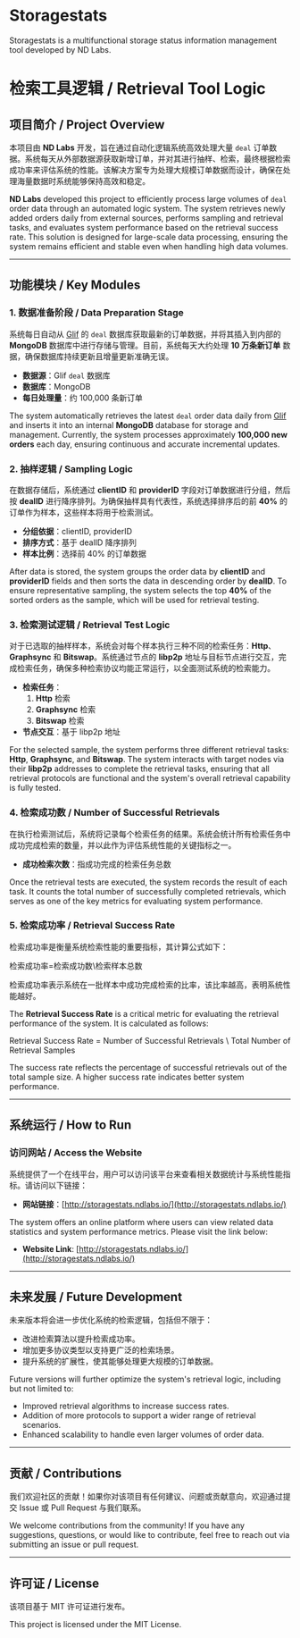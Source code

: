 # Storagestats
Storagestats is a multifunctional storage status information management tool developed by ND Labs.


# 检索工具逻辑 / Retrieval Tool Logic

## 项目简介 / Project Overview

本项目由 **ND Labs** 开发，旨在通过自动化逻辑系统高效处理大量 `deal` 订单数据。系统每天从外部数据源获取新增订单，并对其进行抽样、检索，最终根据检索成功率来评估系统的性能。该解决方案专为处理大规模订单数据而设计，确保在处理海量数据时系统能够保持高效和稳定。

**ND Labs** developed this project to efficiently process large volumes of `deal` order data through an automated logic system. The system retrieves newly added orders daily from external sources, performs sampling and retrieval tasks, and evaluates system performance based on the retrieval success rate. This solution is designed for large-scale data processing, ensuring the system remains efficient and stable even when handling high data volumes.

---

## 功能模块 / Key Modules

### 1. 数据准备阶段 / Data Preparation Stage

系统每日自动从 [Glif](https://marketdeals.s3.amazonaws.com/StateMarketDeals.json.zst) 的 `deal` 数据库获取最新的订单数据，并将其插入到内部的 **MongoDB** 数据库中进行存储与管理。目前，系统每天大约处理 **10 万条新订单** 数据，确保数据库持续更新且增量更新准确无误。

- **数据源**：Glif `deal` 数据库
- **数据库**：MongoDB
- **每日处理量**：约 100,000 条新订单

The system automatically retrieves the latest `deal` order data daily from [Glif](https://marketdeals.s3.amazonaws.com/StateMarketDeals.json.zst) and inserts it into an internal **MongoDB** database for storage and management. Currently, the system processes approximately **100,000 new orders** each day, ensuring continuous and accurate incremental updates.

### 2. 抽样逻辑 / Sampling Logic

在数据存储后，系统通过 **clientID** 和 **providerID** 字段对订单数据进行分组，然后按 **dealID** 进行降序排列。为确保抽样具有代表性，系统选择排序后的前 **40%** 的订单作为样本，这些样本将用于检索测试。

- **分组依据**：clientID, providerID
- **排序方式**：基于 dealID 降序排列
- **样本比例**：选择前 40% 的订单数据

After data is stored, the system groups the order data by **clientID** and **providerID** fields and then sorts the data in descending order by **dealID**. To ensure representative sampling, the system selects the top **40%** of the sorted orders as the sample, which will be used for retrieval testing.

### 3. 检索测试逻辑 / Retrieval Test Logic

对于已选取的抽样样本，系统会对每个样本执行三种不同的检索任务：**Http**、**Graphsync** 和 **Bitswap**。系统通过节点的 **libp2p** 地址与目标节点进行交互，完成检索任务，确保多种检索协议均能正常运行，以全面测试系统的检索能力。

- **检索任务**：
  1. **Http** 检索
  2. **Graphsync** 检索
  3. **Bitswap** 检索
- **节点交互**：基于 libp2p 地址

For the selected sample, the system performs three different retrieval tasks: **Http**, **Graphsync**, and **Bitswap**. The system interacts with target nodes via their **libp2p** addresses to complete the retrieval tasks, ensuring that all retrieval protocols are functional and the system's overall retrieval capability is fully tested.

### 4. 检索成功数 / Number of Successful Retrievals

在执行检索测试后，系统将记录每个检索任务的结果。系统会统计所有检索任务中成功完成检索的数量，并以此作为评估系统性能的关键指标之一。

- **成功检索次数**：指成功完成的检索任务总数

Once the retrieval tests are executed, the system records the result of each task. It counts the total number of successfully completed retrievals, which serves as one of the key metrics for evaluating system performance.

### 5. 检索成功率 / Retrieval Success Rate

检索成功率是衡量系统检索性能的重要指标，其计算公式如下：

检索成功率=检索成功数\检索样本总数

检索成功率表示系统在一批样本中成功完成检索的比率，该比率越高，表明系统性能越好。

The **Retrieval Success Rate** is a critical metric for evaluating the retrieval performance of the system. It is calculated as follows:

Retrieval Success Rate = Number of Successful Retrievals \ Total Number of Retrieval Samples

The success rate reflects the percentage of successful retrievals out of the total sample size. A higher success rate indicates better system performance.

---

## 系统运行 / How to Run

### 访问网站 / Access the Website

系统提供了一个在线平台，用户可以访问该平台来查看相关数据统计与系统性能指标。请访问以下链接：

- **网站链接**：[http://storagestats.ndlabs.io/](http://storagestats.ndlabs.io/)

The system offers an online platform where users can view related data statistics and system performance metrics. Please visit the link below:

- **Website Link**: [http://storagestats.ndlabs.io/](http://storagestats.ndlabs.io/)

---

## 未来发展 / Future Development

未来版本将会进一步优化系统的检索逻辑，包括但不限于：
- 改进检索算法以提升检索成功率。
- 增加更多协议类型以支持更广泛的检索场景。
- 提升系统的扩展性，使其能够处理更大规模的订单数据。

Future versions will further optimize the system's retrieval logic, including but not limited to:
- Improved retrieval algorithms to increase success rates.
- Addition of more protocols to support a wider range of retrieval scenarios.
- Enhanced scalability to handle even larger volumes of order data.

---

## 贡献 / Contributions

我们欢迎社区的贡献！如果你对该项目有任何建议、问题或贡献意向，欢迎通过提交 Issue 或 Pull Request 与我们联系。

We welcome contributions from the community! If you have any suggestions, questions, or would like to contribute, feel free to reach out via submitting an issue or pull request.

---


## 许可证 / License

该项目基于 MIT 许可证进行发布。

This project is licensed under the MIT License.
